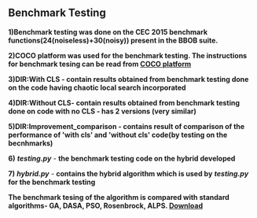 ## Benchmark Testing

**1)Benchmark testing was done on the CEC 2015 benchmark functions(24(noiseless)+30(noisy)) present in the BBOB suite.**

**2)COCO platform was used for the benchmark testing. The instructions for benchmark tesing can be read from [COCO platform](https://github.com/numbbo/coco)**

**3)DIR:With CLS - contain results obtained from benchmark testing done on the code having chaotic local search incorporated**

**4)DIR:Without CLS- contain results obtained from benchmark testing done on code with no CLS - has 2 versions (very similar)**

**5)DIR:Improvement_comparison - contains result of comparison of the performance of 'with cls' and 'without cls' code(by testing on the 
becnhmarks)**

**6)** ***testing.py*** - **the benchmark testing code on the hybrid developed**

**7)** ***hybrid.py*** - **contains the hybrid algorithm which is used by** ***testing.py*** **for the benchmark testing**

**The benchmark tesing of the algorithm is compared with standard algorithms- GA, DASA, PSO, Rosenbrock, ALPS. [Download](http://coco.gforge.inria.fr/doku.php?id=algorithms-bbob)**
